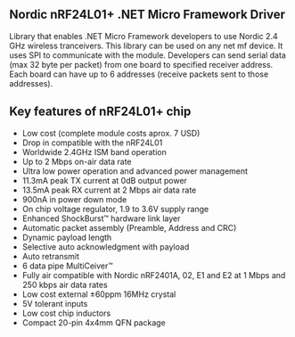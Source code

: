 ## 	Nordic nRF24L01+ .NET Micro Framework Driver

Library that enables .NET Micro Framework developers to use Nordic 2.4 GHz wireless tranceivers. This library can be used on any net mf device. It uses SPI to communicate with the module. Developers can send serial data (max 32 byte per packet) from one board to specified receiver address. Each board can have up to 6 addresses (receive packets sent to those addresses).

## Key features of nRF24L01+ chip

* Low cost (complete module costs aprox. 7 USD)
* Drop in compatible with the nRF24L01
* Worldwide 2.4GHz ISM band operation
* Up to 2 Mbps on-air data rate
* Ultra low power operation and advanced power management
* 11.3mA peak TX current at 0dB output power
* 13.5mA peak RX current at 2 Mbps air data rate
* 900nA in power down mode
* On chip voltage regulator, 1.9 to 3.6V supply range
* Enhanced ShockBurst™ hardware link layer
* Automatic packet assembly (Preamble, Address and CRC)
* Dynamic payload length
* Selective auto acknowledgment with payload
* Auto retransmit
* 6 data pipe MultiCeiver™
* Fully air compatible with Nordic nRF2401A, 02, E1 and E2 at 1 Mbps and 250 kbps air data rates
* Low cost external ±60ppm 16MHz crystal
* 5V tolerant inputs
* Low cost chip inductors
* Compact 20-pin 4x4mm QFN package

